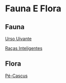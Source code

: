 <!-- TITLE: Fauna E Flora -->
<!-- SUBTITLE: Visão geral sobre Fauna E Flora -->

# Fauna E Flora
## Fauna
[Urso Uivante](http://localhost/fauna-e-flora/urso-uivante#urso-uivante)

[Raças Inteligentes](http://localhost/fauna-e-flora/racas-inteligentes#racas-inteligentes)


## Flora
[Pé-Cascus](http://localhost/fauna-e-flora/pe-cascus#pe-cascus)

